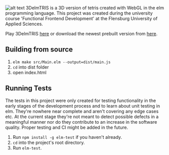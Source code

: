 ![alt text](https://i.gyazo.com/c5e0bf370e6b4f7b6cc3132e5a156476.png "3DelmTRIS logo")
3DelmTRIS is a 3D version of tetris created with WebGL in the elm programming language. This project was created during the university course 'Functional Frontend Development' at the Flensburg University of Applied Sciences.

Play 3DelmTRIS [here](https://www.google.com) or download the newest prebuilt version from [here](https://github.com/TobiasWen/3DelmTRIS/releases).

## Building from source
1. `elm make src/Main.elm --output=dist/main.js`
2. `cd` into dist folder
3. open index.html

## Running Tests
The tests in this project were only created for testing functionality in the early stages of the development process and to learn about unit testing in elm. They're nowhere near complete and aren't covering any edge cases etc. At the current stage they're not meant to detect possible defects in a meaningful manner nor do they contribute to an increase in the software quality. Proper testing and CI might be added in the future.

1. Run `npm install -g elm-test` if you haven't already.
2. `cd` into the project's root directory.
3. Run `elm-test`.
